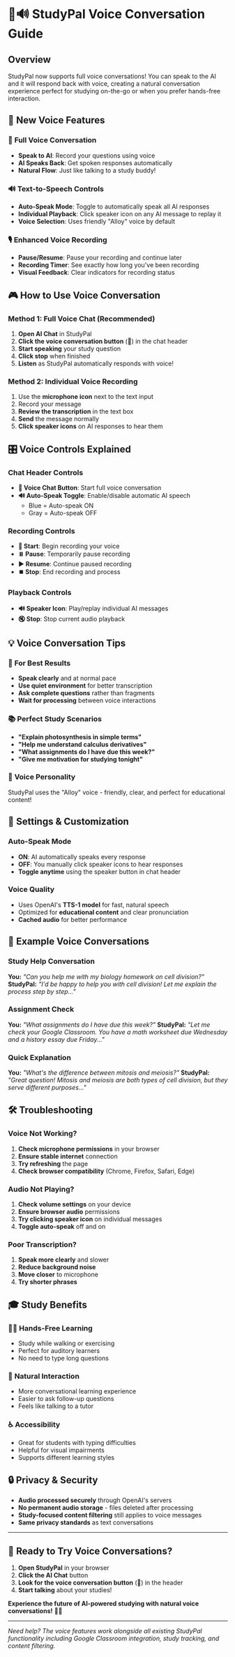 # 🎤🔊 StudyPal Voice Conversation Guide

## Overview
StudyPal now supports full voice conversations! You can speak to the AI and it will respond back with voice, creating a natural conversation experience perfect for studying on-the-go or when you prefer hands-free interaction.

## 🚀 **New Voice Features**

### 🎯 **Full Voice Conversation**
- **Speak to AI**: Record your questions using voice
- **AI Speaks Back**: Get spoken responses automatically
- **Natural Flow**: Just like talking to a study buddy!

### 🔊 **Text-to-Speech Controls**
- **Auto-Speak Mode**: Toggle to automatically speak all AI responses
- **Individual Playback**: Click speaker icon on any AI message to replay it
- **Voice Selection**: Uses friendly "Alloy" voice by default

### 🎙️ **Enhanced Voice Recording**
- **Pause/Resume**: Pause your recording and continue later
- **Recording Timer**: See exactly how long you've been recording
- **Visual Feedback**: Clear indicators for recording status

## 🎮 **How to Use Voice Conversation**

### Method 1: Full Voice Chat (Recommended)
1. **Open AI Chat** in StudyPal
2. **Click the voice conversation button** (🎤) in the chat header
3. **Start speaking** your study question
4. **Click stop** when finished
5. **Listen** as StudyPal automatically responds with voice!

### Method 2: Individual Voice Recording
1. Use the **microphone icon** next to the text input
2. Record your message
3. **Review the transcription** in the text box
4. **Send** the message normally
5. **Click speaker icons** on AI responses to hear them

## 🎛️ **Voice Controls Explained**

### Chat Header Controls
- **🎤 Voice Chat Button**: Start full voice conversation
- **🔊 Auto-Speak Toggle**: Enable/disable automatic AI speech
  - Blue = Auto-speak ON
  - Gray = Auto-speak OFF

### Recording Controls
- **🎤 Start**: Begin recording your voice
- **⏸️ Pause**: Temporarily pause recording
- **▶️ Resume**: Continue paused recording  
- **⏹️ Stop**: End recording and process

### Playback Controls
- **🔊 Speaker Icon**: Play/replay individual AI messages
- **🔇 Stop**: Stop current audio playback

## 💡 **Voice Conversation Tips**

### 🎯 **For Best Results**
- **Speak clearly** and at normal pace
- **Use quiet environment** for better transcription
- **Ask complete questions** rather than fragments
- **Wait for processing** between voice interactions

### 📚 **Perfect Study Scenarios**
- **"Explain photosynthesis in simple terms"**
- **"Help me understand calculus derivatives"**
- **"What assignments do I have due this week?"**
- **"Give me motivation for studying tonight"**

### 🎵 **Voice Personality**
StudyPal uses the "Alloy" voice - friendly, clear, and perfect for educational content!

## 🔧 **Settings & Customization**

### Auto-Speak Mode
- **ON**: AI automatically speaks every response
- **OFF**: You manually click speaker icons to hear responses
- **Toggle anytime** using the speaker button in chat header

### Voice Quality
- Uses OpenAI's **TTS-1 model** for fast, natural speech
- Optimized for **educational content** and clear pronunciation
- **Cached audio** for better performance

## 🎪 **Example Voice Conversations**

### Study Help Conversation
**You:** *"Can you help me with my biology homework on cell division?"*
**StudyPal:** *"I'd be happy to help you with cell division! Let me explain the process step by step..."*

### Assignment Check
**You:** *"What assignments do I have due this week?"*
**StudyPal:** *"Let me check your Google Classroom. You have a math worksheet due Wednesday and a history essay due Friday..."*

### Quick Explanation
**You:** *"What's the difference between mitosis and meiosis?"*
**StudyPal:** *"Great question! Mitosis and meiosis are both types of cell division, but they serve different purposes..."*

## 🛠️ **Troubleshooting**

### Voice Not Working?
1. **Check microphone permissions** in your browser
2. **Ensure stable internet** connection
3. **Try refreshing** the page
4. **Check browser compatibility** (Chrome, Firefox, Safari, Edge)

### Audio Not Playing?
1. **Check volume settings** on your device
2. **Ensure browser audio** permissions
3. **Try clicking speaker icon** on individual messages
4. **Toggle auto-speak** off and on

### Poor Transcription?
1. **Speak more clearly** and slower
2. **Reduce background noise**
3. **Move closer** to microphone
4. **Try shorter phrases**

## 🎓 **Study Benefits**

### 🚶‍♂️ **Hands-Free Learning**
- Study while walking or exercising
- Perfect for auditory learners
- No need to type long questions

### 🧠 **Natural Interaction**
- More conversational learning experience
- Easier to ask follow-up questions
- Feels like talking to a tutor

### ♿ **Accessibility**
- Great for students with typing difficulties
- Helpful for visual impairments
- Supports different learning styles

## 🔒 **Privacy & Security**
- **Audio processed securely** through OpenAI's servers
- **No permanent audio storage** - files deleted after processing
- **Study-focused content filtering** still applies to voice messages
- **Same privacy standards** as text conversations

---

## 🎉 **Ready to Try Voice Conversations?**

1. **Open StudyPal** in your browser
2. **Click the AI Chat** button
3. **Look for the voice conversation button** (🎤) in the header
4. **Start talking** about your studies!

**Experience the future of AI-powered studying with natural voice conversations!** 🎤✨

---

*Need help? The voice features work alongside all existing StudyPal functionality including Google Classroom integration, study tracking, and content filtering.*
